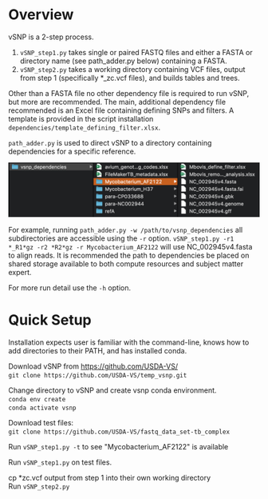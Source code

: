 # Overview

vSNP is a 2-step process.
1. `vSNP_step1.py` takes single or paired FASTQ files and either a FASTA or directory name (see path_adder.py below) containing a FASTA.
2. `vSNP_step2.py` takes a working directory containing VCF files, output from step 1 (specifically *_zc.vcf files), and builds tables and trees.

Other than a FASTA file no other dependency file is required to run vSNP, but more are recommended.  The main, additional dependency file recommended is an Excel file containing defining SNPs and filters.  A template is provided in the script installation `dependencies/template_defining_filter.xlsx`.

`path_adder.py` is used to direct vSNP to a directory containing dependencies for a specific reference.

![](./dependencies/directory_screen_shot.png)

For example, running `path_adder.py -w /path/to/vsnp_dependencies` all subdirectories are accessible using the `-r` option.  `vSNP_step1.py -r1 *_R1*gz -r2 *R2*gz -r Mycobacterium_AF2122` will use NC_002945v4.fasta to align reads.  It is recommended the path to dependencies be placed on shared storage available to both compute resources and subject matter expert.

For more run detail use the `-h` option.

# Quick Setup

Installation expects user is familiar with the command-line, knows how to add directories to their PATH, and has installed conda.

Download vSNP from https://github.com/USDA-VS/<br>
`git clone https://github.com/USDA-VS/temp_vsnp.git`

Change directory to vSNP and create vsnp conda environment.<br>
`conda env create`<br>
`conda activate vsnp`

Download test files:<br>
`git clone https://github.com/USDA-VS/fastq_data_set-tb_complex`

Run `vSNP_step1.py -t` to see "Mycobacterium_AF2122" is available

Run `vSNP_step1.py` on test files.

cp *zc.vcf output from step 1 into their own working directory<br>
Run `vSNP_step2.py`